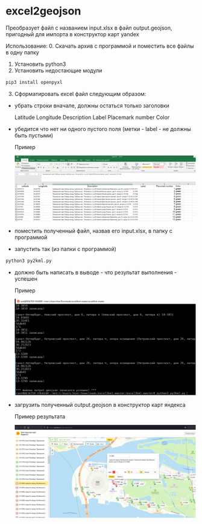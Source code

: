 # excel2geojson

Преобразует файл с названием input.xlsx в файл output.geojson, пригодный для импорта в конструктор карт yandex 

Использование: 
0. Скачать архив с программой и поместить все файлы в одну папку
1. Установить python3
2. Установить недостающие модули
```sh
pip3 install openpyxl
```

3. Сформатировать excel файл следующим образом:
- убрать строки вначале, должны остаться только заголовки 

  Latitude	Longitude	Description	Label	Placemark number	Color

- убедится что нет ни одного пустого поля (метки - label - не должны быть пустыми)

  Пример


  <img src="https://raw.githubusercontent.com/perhamm/excel2geojson/main/1.PNG" >

- поместить полученный файл, назвав его input.xlsx, в папку с программой
- запустить так (из папки с программой)
 ```sh
python3 py2kml.py
```
- должно быть написать в выводе - что результат выполнения - успешен

  Пример

  <img src="https://raw.githubusercontent.com/perhamm/excel2geojson/main/2.PNG" >

- загрузить полученный output.geojson в конструктор карт яндекса

  Пример результата

  <img src="https://raw.githubusercontent.com/perhamm/excel2geojson/main/3.PNG" >
